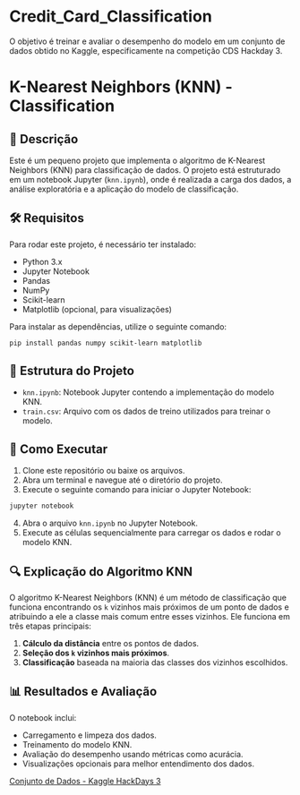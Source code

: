 # Credit_Card_Classification
O objetivo é treinar e avaliar o desempenho do modelo em um conjunto de dados obtido no Kaggle, especificamente na competição CDS Hackday 3.
# K-Nearest Neighbors (KNN) - Classification

## 📌 Descrição
Este é um pequeno projeto que implementa o algoritmo de K-Nearest Neighbors (KNN) para classificação de dados. O projeto está estruturado em um notebook Jupyter (`knn.ipynb`), onde é realizada a carga dos dados, a análise exploratória e a aplicação do modelo de classificação.

## 🛠 Requisitos
Para rodar este projeto, é necessário ter instalado:
- Python 3.x
- Jupyter Notebook
- Pandas
- NumPy
- Scikit-learn
- Matplotlib (opcional, para visualizações)

Para instalar as dependências, utilize o seguinte comando:

```bash
pip install pandas numpy scikit-learn matplotlib
```

## 📂 Estrutura do Projeto
- `knn.ipynb`: Notebook Jupyter contendo a implementação do modelo KNN.
- `train.csv`: Arquivo com os dados de treino utilizados para treinar o modelo.


## 🚀 Como Executar
1. Clone este repositório ou baixe os arquivos.
2. Abra um terminal e navegue até o diretório do projeto.
3. Execute o seguinte comando para iniciar o Jupyter Notebook:

```bash
jupyter notebook
```

4. Abra o arquivo `knn.ipynb` no Jupyter Notebook.
5. Execute as células sequencialmente para carregar os dados e rodar o modelo KNN.

## 🔍 Explicação do Algoritmo KNN
O algoritmo K-Nearest Neighbors (KNN) é um método de classificação que funciona encontrando os `k` vizinhos mais próximos de um ponto de dados e atribuindo a ele a classe mais comum entre esses vizinhos. Ele funciona em três etapas principais:
1. **Cálculo da distância** entre os pontos de dados.
2. **Seleção dos `k` vizinhos mais próximos**.
3. **Classificação** baseada na maioria das classes dos vizinhos escolhidos.

## 📊 Resultados e Avaliação
O notebook inclui:
- Carregamento e limpeza dos dados.
- Treinamento do modelo KNN.
- Avaliação do desempenho usando métricas como acurácia.
- Visualizações opcionais para melhor entendimento dos dados.


[Conjunto de Dados - Kaggle HackDays 3](https://www.kaggle.com/competitions/cdshackdays3)




